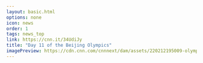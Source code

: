 ```yaml
---
layout: basic.html
options: none
icon: news
order: 1
tags: news_top
link: https://cnn.it/34UdiJy
title: "Day 11 of the Beijing Olympics"
imagePreview: https://cdn.cnn.com/cnnnext/dam/assets/220212195009-olympic-rings-card-image-video-synd-2.jpg
---
```


